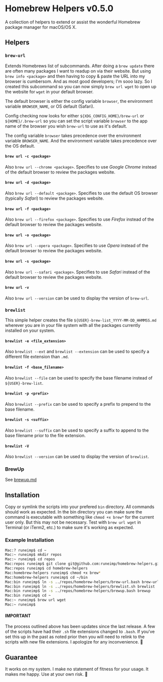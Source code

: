 Homebrew Helpers v0.5.0
=======================

A collection of helpers to extend or assist the wonderful Homebrew package manager for macOS/OS X.


Helpers
-------

### `brew-url`

Extends Homebrews list of subcommands. After doing a `brew update` there are often many packages I want to readup on via their website. But using `brew info <package>` and then having to copy & paste the URL into my browser is cumbersom. And as most good developers; I'm sooo lazy. So I created this subcommand so you can now simply `brew url wget` to open up the website for `wget` in your default browser.

The default browser is either the config variable `browser`, the environment variable `BROWSER_NAME`, or OS default (Safari).

Config checking now looks for either `${XDG_CONFIG_HOME}/brew-url` or `${HOME}/.brew-url` so you can set the script variable `browser` to the app name of the browser you wish `brew-url` to use as it's default.

The config variable `browser` takes precedence over the environment variable `BROWSER_NAME`. And the environment variable takes precedence over the OS default.


#### `brew url -c <package>`

Also `brew url --chrome <package>`. Specifies to use _Google Chrome_ instead of the default browser to review the packages website.


#### `brew url -d <package>`

Also `brew url --default <package>`. Specifies to use the default OS browser (typically _Safari_) to review the packages website.


#### `brew url -f <package>`

Also `brew url --firefox <package>`. Specifies to use _Firefox_ instead of the default browser to review the packages website.


#### `brew url -o <package>`

Also `brew url --opera <package>`. Specifies to use _Opera_ instead of the default browser to review the packages website.


#### `brew url -s <package>`

Also `brew url --safari <package>`. Specifies to use _Safari_ instead of the default browser to review the packages website.


#### `brew url -v`

Also `brew url --version` can be used to display the version of `brew-url`.


### `brewlist`

This simple helper creates the file `${USER}-brew-list_YYYY-MM-DD_HHMMSS.md` wherever you are in your file system with all the packages currently installed on your system.


#### `brewlist -e <file_extension>`

Also `brewlist --ext` and `brewlist --extension` can be used to specify a different file extension than `.md`.


#### `brewlist -f <base_filename>`

Also `brewlist --file` can be used to specify the base filename instead of `${USER}-brew-list`.


#### `brewlist -p <prefix>`

Also `brewlist --prefix` can be used to specify a prefix to prepend to the base filename.


#### `brewlist -s <suffix>`

Also `brewlist --suffix` can be used to specify a suffix to append to the base filename prior to the file extension.


#### `brewlist -V`

Also `brewlist --version` can be used to display the version of `brewlist`.


### BrewUp

See [brewup.md](brewup.md)



Installation
------------

Copy or symlink the scripts into your prefered `bin` directory. All commands should work as expected. In the bin directory you can make sure the command is executable with something like `chmod +x brew*` for the current user only. But this may not be necessary. Test with `brew url wget` in Terminal (or iTerm2, etc.) to make sure it's working as expected.

### Example Installation

``` bash
Mac:? runeimp$ cd ~
Mac:~ runeimp$ mkdir repos
Mac:~ runeimp$ cd repos
Mac:repos runeimp$ git clone git@github.com:runeimp/homebrew-helpers.git
Mac:repos runeimp$ cd homebrew-helpers
Mac:homebrew-helpers runeimp$ chmod +x brew*
Mac:homebrew-helpers runeimp$ cd ~/bin
Mac:bin runeimp$ ln -s ../repos/homebrew-helpers/brew-url.bash brew-url
Mac:bin runeimp$ ln -s ../repos/homebrew-helpers/brewlist.sh brewlist
Mac:bin runeimp$ ln -s ../repos/homebrew-helpers/brewup.bash brewup
Mac:bin runeimp$ cd ~
Mac:~ runeimp$ brew url wget
Mac:~ runeimp$
```

#### IMPORTANT

The process outlined above has been updates since the last release. A few of the scripts have had their `.sh` file extensions changed to `.bash`. If you've set this up in the past as noted prior then you will need to relink to the scripts with new file extensions. I apologize for any inconvenience. :angel:


Guarantee
---------

It works on my system. I make no statement of fitness for your usage. It makes me happy. Use at your own risk. :angel:

